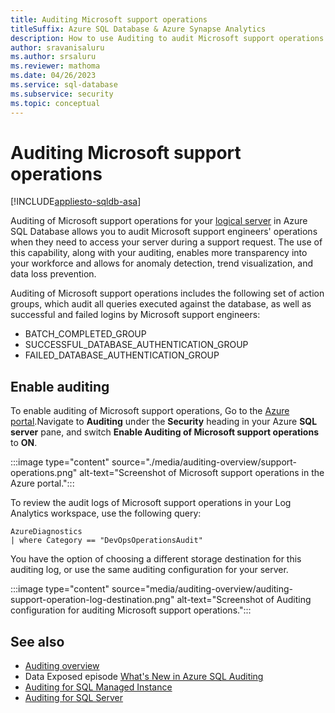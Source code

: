 ```yaml
---
title: Auditing Microsoft support operations
titleSuffix: Azure SQL Database & Azure Synapse Analytics
description: How to use Auditing to audit Microsoft support operations.
author: sravanisaluru
ms.author: srsaluru
ms.reviewer: mathoma
ms.date: 04/26/2023
ms.service: sql-database
ms.subservice: security
ms.topic: conceptual
---
```

# Auditing Microsoft support operations

[!INCLUDE[appliesto-sqldb-asa](../includes/appliesto-sqldb-asa.md)]

Auditing of Microsoft support operations for your [logical server](logical-servers.md) in Azure SQL Database allows you to audit Microsoft support engineers' operations when they need to access your server during a support request. The use of this capability, along with your auditing, enables more transparency into your workforce and allows for anomaly detection, trend visualization, and data loss prevention.

Auditing of Microsoft support operations includes the following set of action groups, which audit all queries executed against the database, as well as successful and failed logins by Microsoft support engineers:

- BATCH_COMPLETED_GROUP
- SUCCESSFUL_DATABASE_AUTHENTICATION_GROUP
- FAILED_DATABASE_AUTHENTICATION_GROUP

## Enable auditing

To enable auditing of Microsoft support operations, Go to the [Azure portal](https://portal.azure.com).Navigate to **Auditing** under the **Security** heading in your Azure **SQL server** pane, and switch **Enable Auditing of Microsoft support operations** to **ON**.

:::image type="content" source="./media/auditing-overview/support-operations.png" alt-text="Screenshot of Microsoft support operations in the Azure portal.":::

To review the audit logs of Microsoft support operations in your Log Analytics workspace, use the following query:

```kusto
AzureDiagnostics
| where Category == "DevOpsOperationsAudit"
```

You have the option of choosing a different storage destination for this auditing log, or use the same auditing configuration for your server.

:::image type="content" source="media/auditing-overview/auditing-support-operation-log-destination.png" alt-text="Screenshot of Auditing configuration for auditing Microsoft support operations.":::

## See also

- [Auditing overview](auditing-overview.md)
- Data Exposed episode [What's New in Azure SQL Auditing](/Shows/Data-Exposed/Whats-New-in-Azure-SQL-Auditing)
- [Auditing for SQL Managed Instance](../managed-instance/auditing-configure.md)
- [Auditing for SQL Server](/sql/relational-databases/security/auditing/sql-server-audit-database-engine)
